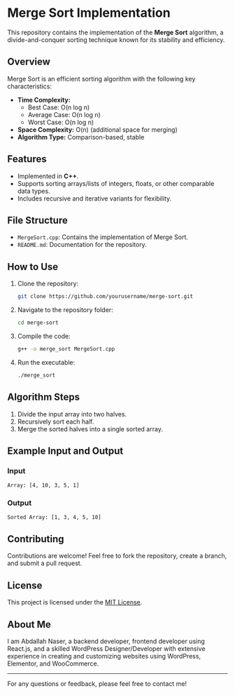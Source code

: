 # Merge Sort Implementation

This repository contains the implementation of the **Merge Sort** algorithm, a divide-and-conquer sorting technique known for its stability and efficiency.

## Overview
Merge Sort is an efficient sorting algorithm with the following key characteristics:

- **Time Complexity:**
  - Best Case: O(n log n)
  - Average Case: O(n log n)
  - Worst Case: O(n log n)
- **Space Complexity:** O(n) (additional space for merging)
- **Algorithm Type:** Comparison-based, stable

## Features
- Implemented in **C++**.
- Supports sorting arrays/lists of integers, floats, or other comparable data types.
- Includes recursive and iterative variants for flexibility.

## File Structure
- `MergeSort.cpp`: Contains the implementation of Merge Sort.
- `README.md`: Documentation for the repository.

## How to Use
1. Clone the repository:
   ```bash
   git clone https://github.com/yourusername/merge-sort.git
   ```
2. Navigate to the repository folder:
   ```bash
   cd merge-sort
   ```
3. Compile the code:
   ```bash
   g++ -o merge_sort MergeSort.cpp
   ```
4. Run the executable:
   ```bash
   ./merge_sort
   ```

## Algorithm Steps
1. Divide the input array into two halves.
2. Recursively sort each half.
3. Merge the sorted halves into a single sorted array.

## Example Input and Output
### Input
```plaintext
Array: [4, 10, 3, 5, 1]
```
### Output
```plaintext
Sorted Array: [1, 3, 4, 5, 10]
```

## Contributing
Contributions are welcome! Feel free to fork the repository, create a branch, and submit a pull request.

## License
This project is licensed under the [MIT License](LICENSE).

## About Me
I am Abdallah Naser, a backend developer, frontend developer using React.js, and a skilled WordPress Designer/Developer with extensive 
experience in creating and customizing websites using WordPress, Elementor, and WooCommerce.

---

For any questions or feedback, please feel free to contact me!
